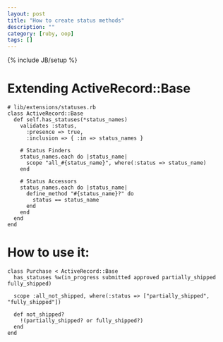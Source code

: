 ```yaml
---
layout: post
title: "How to create status methods"
description: ""
category: [ruby, oop]
tags: []
---
```

{% include JB/setup %}


# Extending ActiveRecord::Base

    # lib/extensions/statuses.rb
    class ActiveRecord::Base
      def self.has_statuses(*status_names)
        validates :status,
          :presence => true,
          :inclusion => { :in => status_names }
          
        # Status Finders
        status_names.each do |status_name|
          scope "all_#{status_name}", where(:status => status_name)
        end

        # Status Accessors
        status_names.each do |status_name|
          define_method "#{status_name}?" do
            status == status_name
          end
        end
      end
    end

# How to use it:

    class Purchase < ActiveRecord::Base
      has_statuses %w(in_progress submitted approved partially_shipped fully_shipped)

      scope :all_not_shipped, where(:status => ["partially_shipped", "fully_shipped"])

      def not_shipped?
        !(partially_shipped? or fully_shipped?)
      end
    end
